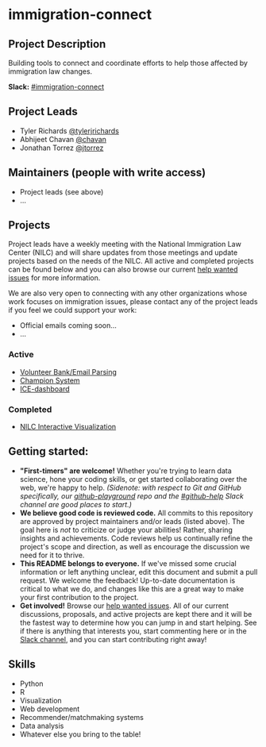 # immigration-connect

## Project Description

Building tools to connect and coordinate efforts to help those affected by immigration law changes.

**Slack:** [#immigration-connect](https://datafordemocracy.slack.com/messages/immigration-connect/)

## Project Leads

* Tyler Richards [@tylerjrichards](https://datafordemocracy.slack.com/messages/@tylerjrichards/)
* Abhijeet Chavan [@chavan](https://datafordemocracy.slack.com/messages/@chavan/)
* Jonathan Torrez [@jtorrez](https://datafordemocracy.slack.com/messages/@jtorrez/)

## Maintainers (people with write access)

* Project leads (see above)
* ...

## Projects

Project leads have a weekly meeting with the National Immigration Law Center (NILC) and will share updates from those meetings and update projects based on the needs of the NILC. All active and completed projects can be found below and you can also browse our current [help wanted issues](https://github.com/Data4Democracy/immigration-connect/issues) for more information.

We are also very open to connecting with any other organizations whose work focuses on immigration issues, please contact any of the project leads if you feel we could support your work:

* Official emails coming soon...
* ...

### Active

* [Volunteer Bank/Email Parsing](https://github.com/Data4Democracy/immigration-connect/tree/master/volunteer-bank)
* [Champion System](https://github.com/Data4Democracy/immigration-connect/tree/master/champion-system)
* [ICE-dashboard](https://github.com/Data4Democracy/immigration-connect/tree/master/ICE-dashboard)

### Completed

* [NILC Interactive Visualization](https://github.com/Data4Democracy/immigration-connect/tree/master/nilc-visualization-project)

## Getting started:
* **"First-timers" are welcome!** Whether you're trying to learn data science, hone your coding skills, or get started collaborating over the web, we're happy to help. *(Sidenote: with respect to Git and GitHub specifically, our [github-playground](https://github.com/Data4Democracy/github-playground) repo and the [#github-help](https://datafordemocracy.slack.com/messages/github-help/) Slack channel are good places to start.)*
* **We believe good code is reviewed code.** All commits to this repository are approved by project maintainers and/or leads (listed above). The goal here is *not* to criticize or judge your abilities! Rather, sharing insights and achievements. Code reviews help us continually refine the project's scope and direction, as well as encourage the discussion we need for it to thrive.
* **This README belongs to everyone.** If we've missed some crucial information or left anything unclear, edit this document and submit a pull request. We welcome the feedback! Up-to-date documentation is critical to what we do, and changes like this are a great way to make your first contribution to the project.
* **Get involved!** Browse our [help wanted issues](https://github.com/Data4Democracy/immigration-connect/issues). All of our current discussions, proposals, and active projects are kept there and it will be the fastest way to determine how you can jump in and start helping. See if there is anything that interests you, start commenting here or in the [Slack channel](https://datafordemocracy.slack.com/messages/immigration-connect/), and you can start contributing right away!

## Skills

* Python
* R
* Visualization
* Web development
* Recommender/matchmaking systems
* Data analysis
* Whatever else you bring to the table!
